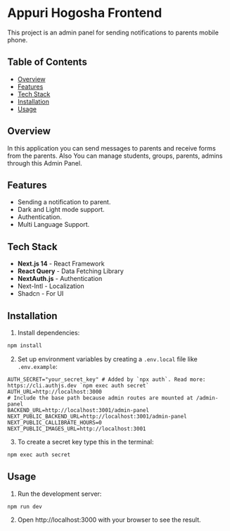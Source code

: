 # Appuri Hogosha Frontend

This project is an admin panel for sending notifications to parents mobile phone.

## Table of Contents

- [Overview](#overview)
- [Features](#features)
- [Tech Stack](#tech-stack)
- [Installation](#installation)
- [Usage](#usage)

## Overview

In this application you can send messages to parents and receive forms from the parents. Also You can manage students, groups, parents, admins through this Admin Panel.

## Features

- Sending a notification to parent.
- Dark and Light mode support.
- Authentication.
- Multi Language Support.

## Tech Stack

- **Next.js 14** - React Framework
- **React Query** - Data Fetching Library
- **NextAuth.js** - Authentication
- Next-Intl - Localization
- Shadcn - For UI

## Installation

1. Install dependencies:

```bash
npm install
```

2. Set up environment variables by creating a `.env.local` file like `.env.example`:

```.env.local
AUTH_SECRET="your_secret_key" # Added by `npx auth`. Read more: https://cli.authjs.dev `npm exec auth secret`
AUTH_URL=http://localhost:3000
# Include the base path because admin routes are mounted at /admin-panel
BACKEND_URL=http://localhost:3001/admin-panel
NEXT_PUBLIC_BACKEND_URL=http://localhost:3001/admin-panel
NEXT_PUBLIC_CALLIBRATE_HOURS=0
NEXT_PUBLIC_IMAGES_URL=http://localhost:3001
```

3. To create a secret key type this in the terminal:

```bash
npm exec auth secret
```

## Usage

1. Run the development server:

```bash
npm run dev
```

2. Open http://localhost:3000 with your browser to see the result.
